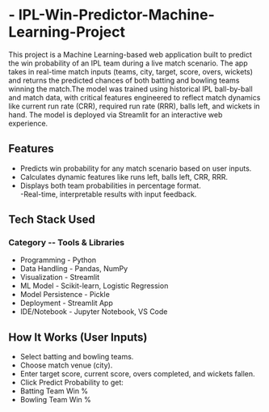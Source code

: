 # - IPL-Win-Predictor-Machine-Learning-Project
This project is a Machine Learning-based web application built to predict the win probability of an IPL team during a live match scenario. The app takes in real-time match inputs (teams, city, target, score, overs, wickets) and returns the predicted chances of both batting and bowling teams winning the match.The model was trained using historical IPL ball-by-ball and match data, with critical features engineered to reflect match dynamics like current run rate (CRR), required run rate (RRR), balls left, and wickets in hand. The model is deployed via Streamlit for an interactive web experience.<br>
## Features<br>
- Predicts win probability for any match scenario based on user inputs.<br>
- Calculates dynamic features like runs left, balls left, CRR, RRR.<br>
-  Displays both team probabilities in percentage format.<br>
-Real-time, interpretable results with input feedback.<br>
## Tech Stack Used<br>
### Category	 --     Tools & Libraries
- Programming    - 	     Python
- Data Handling	  -    Pandas, NumPy
- Visualization    -    	Streamlit
- ML Model	  -    Scikit-learn, Logistic Regression 
- Model Persistence     -  	Pickle
- Deployment	   -        Streamlit App
- IDE/Notebook  -   	Jupyter Notebook, VS Code
## How It Works (User Inputs)
- Select batting and bowling teams.<br>
- Choose match venue (city).<br>
- Enter target score, current score, overs completed, and wickets fallen.<br>
- Click Predict Probability to get:<br>
- Batting Team Win %<br>
- Bowling Team Win %<br>
